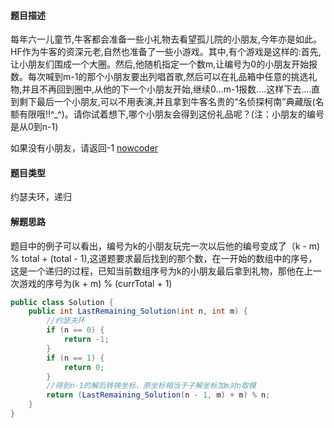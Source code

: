 #### 题目描述
每年六一儿童节,牛客都会准备一些小礼物去看望孤儿院的小朋友,今年亦是如此。HF作为牛客的资深元老,自然也准备了一些小游戏。其中,有个游戏是这样的:首先,让小朋友们围成一个大圈。然后,他随机指定一个数m,让编号为0的小朋友开始报数。每次喊到m-1的那个小朋友要出列唱首歌,然后可以在礼品箱中任意的挑选礼物,并且不再回到圈中,从他的下一个小朋友开始,继续0...m-1报数....这样下去....直到剩下最后一个小朋友,可以不用表演,并且拿到牛客名贵的“名侦探柯南”典藏版(名额有限哦!!^_^)。请你试着想下,哪个小朋友会得到这份礼品呢？(注：小朋友的编号是从0到n-1)

如果没有小朋友，请返回-1
[nowcoder](https://www.nowcoder.com/practice/f78a359491e64a50bce2d89cff857eb6?tpId=13&tqId=11199&rp=1&ru=/ta/coding-interviews&qru=/ta/coding-interviews/question-ranking)
#### 题目类型
约瑟夫环，递归
#### 解题思路
题目中的例子可以看出，编号为k的小朋友玩完一次以后他的编号变成了（k - m) % total + (total - 1),这道题要求最后找到的那个数，在一开始的数组中的序号，这是一个递归的过程，已知当前数组序号为k的小朋友最后拿到礼物，那他在上一次游戏的序号为(k + m) % (currTotal + 1)
```java
public class Solution {
    public int LastRemaining_Solution(int n, int m) {
        //约瑟夫环
        if (n == 0) {
            return -1;
        }
        if (n == 1) {
            return 0;
        }
        //得到n-1的解后转换坐标，原坐标相当于子解坐标加m对n取模
        return (LastRemaining_Solution(n - 1, m) + m) % n;
    }
}
```
